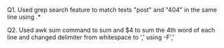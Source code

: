Q1. Used grep search feature to match texts "post" and "404" in the same line using .*

Q2. Used awk sum command to sum and $4 to sum the 4th word of each line and changed delimiter from whitespace to ',' using -F','
